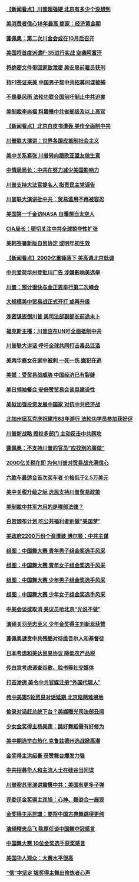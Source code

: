 #### [【新闻看点】川普超强硬 北京有多少个没想到](../pages/nsc412/n10743643.md) 

#### [美消费者信心18年最高 商家：经济黄金期](../pages/nsc412/n10743579.md) 

#### [蓬佩奥：第二次川金会或在10月后召开](../pages/nsc412/n10743470.md) 

#### [美国将首度派遣F-35进行实战 空袭阿富汗](../pages/nsc412/n10742931.md) 

#### [将绝密文件带回家致泄密 美安局前雇员获刑](../pages/nsc412/n10742384.md) 

#### [持F1签证来美 中国男子帮中共招募间谍被捕](../pages/nsc412/n10742041.md) 

#### [不畏暴风雨 法轮功联合国前吁制止中共迫害](../pages/nsc412/n10741709.md) 

#### [美制裁李尚福 料震慑中共省部级及以上高官](../pages/nsc412/n10741312.md) 

#### [【新闻看点】北京白皮书遭轰 美传全面制中共](../pages/nsc412/n10741194.md) 

#### [川普联大演讲：世界各国应抵制社会主义](../pages/nsc412/n10741314.md) 

#### [美中关系紧张 川普转向跟欧亚盟友做生意](../pages/nsc412/n10741290.md) 

#### [中情局局长：中共在努力减少美国影响力](../pages/nsc412/n10741156.md) 

#### [川普支持大法官提名人 指责民主党诬告](../pages/nsc412/n10741066.md) 

#### [川普联大演讲批中共：贸易滥用不再被容忍](../pages/nsc412/n10739956.md) 

#### [美国第一千金访NASA 自曝想当太空人](../pages/nsc412/n10739508.md) 

#### [CIA局长：密切关注中共全球掠夺性扩张](../pages/nsc412/n10738743.md) 

#### [美韩签署新版自贸协定 或明年初生效](../pages/nsc412/n10738478.md) 

#### [【新闻看点】2000亿重锤落下 美高调北京低调](../pages/nsc412/n10737976.md) 

#### [中共爱荷华州登批川广告 涉嫌影响美选举](../pages/nsc412/n10738131.md) 

#### [川普：预计很快与金正恩举行第二次峰会](../pages/nsc412/n10738118.md) 

#### [大规模美中贸易战正式开打 或再升级](../pages/nsc412/n10738071.md) 

#### [涉密谋扳倒川普 美司法部副部长前途未卜](../pages/nsc412/n10738002.md) 

#### [福克斯主播：川普应在UN吁全面抵制中共](../pages/nsc412/n10738060.md) 

#### [川普联大讲话 呼吁全球共同打击毒品泛滥](../pages/nsc412/n10738024.md) 

#### [美两华裔女在家中被刺 一死一伤 嫌犯在逃](../pages/nsc412/n10737679.md) 

#### [美媒：受贸易战威胁 中国经济已有裂缝](../pages/nsc412/n10737230.md) 

#### [美日领袖餐会 安倍赞贸易会谈具建设性](../pages/nsc412/n10737042.md) 

#### [美拟加强投资发展中国家 对抗中共经济战](../pages/nsc412/n10736539.md) 

#### [北加州纽瓦克庆祝建市63年游行 法轮功学员参加获好评](../pages/nsc412/n10736989.md) 

#### [川普新战略 授权多部门 主动反击中共网攻](../pages/nsc412/n10735959.md) 

#### [蓬佩奥：不支持川普的官员“应找别的事做”](../pages/nsc412/n10735955.md) 

#### [2000亿关税在即 为何川普对贸易战充满信心](../pages/nsc412/n10734631.md) 

#### [六款车最适合首次买车者 价格低于2.5万美元](../pages/nsc412/n10733446.md) 

#### [美中关税升级之际 选民支持川普贸易政策](../pages/nsc412/n10734461.md) 

#### [美制裁中共军方用的是哪部法律？](../pages/nsc412/n10734670.md) 

#### [白宫颁布计划 吃公共福利者别做“美国梦”](../pages/nsc412/n10734807.md) 

#### [美政府2200万份个资遭骇 博尔顿：中共主谋](../pages/nsc412/n10734853.md) 

#### [组图：中国舞大赛 青年男子组金奖选手风采](../pages/nsc412/n10734704.md) 

#### [组图：中国舞大赛 青年女子组金奖选手风采](../pages/nsc412/n10734746.md) 

#### [组图：中国舞大赛 少年男子组金奖选手风采](../pages/nsc412/n10734764.md) 

#### [组图：中国舞大赛 少年女子组金奖选手风采](../pages/nsc412/n10734778.md) 

#### [中美会谈或取消 美议员呛北京“光说不做”](../pages/nsc412/n10734476.md) 

#### [演绎关羽至忠至义 少年金奖得主刘新龙获赞](../pages/nsc412/n10733999.md) 

#### [蓬佩奥谴责中共残酷对待维吾尔人和基督徒](../pages/nsc412/n10734347.md) 

#### [日本考虑和美达贸易协议 降低农产品税](../pages/nsc412/n10734203.md) 

#### [传白宫考虑调查谷歌、脸书等社交媒体](../pages/nsc412/n10734268.md) 

#### [打击渗透 美令中共官媒注册“外国代理人”](../pages/nsc412/n10734200.md) 

#### [传中美第5轮贸易对话延期 北京陷两难境地](../pages/nsc412/n10733502.md) 

#### [偷录对话赶总统下台？美媒曝光司法部丑闻](../pages/nsc412/n10733835.md) 

#### [少女金奖得主杨美莲：跳好舞蹈需有好修为](../pages/nsc412/n10733917.md) 

#### [美中期选举白热化 克鲁兹德州选战掀高潮](../pages/nsc412/n10733851.md) 

#### [金奖得主洪绍豪 获赞舞台爆发力强](../pages/nsc412/n10733427.md) 

#### [中共招募华人和主流人士在硅谷当间谍](../pages/nsc412/n10731435.md) 

#### [川普密苏里演讲震慑中共：美国有更多子弹](../pages/nsc412/n10733230.md) 

#### [评委评金奖得主连旭：心神、舞姿合一展现](../pages/nsc412/n10733208.md) 

#### [金奖得主巫昆璟：要将中国古典舞跳得更纯](../pages/nsc412/n10733105.md) 

#### [演绎精忠岳飞 陈厚任谈中国舞夺冠感言](../pages/nsc412/n10732746.md) 

#### [中国舞大赛 10位金奖选手获奖感言](../pages/nsc412/n10732697.md) 

#### [美国华人观众：大赛水平很高](../pages/nsc412/n10733062.md) 

#### [“信”字坚定 银奖得主舞出修炼者心声](../pages/nsc412/n10733047.md) 

